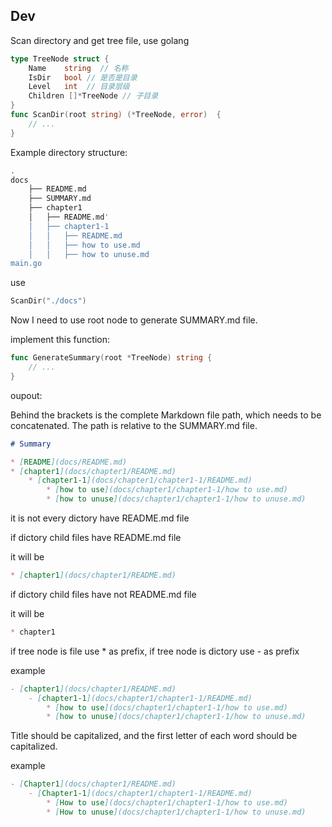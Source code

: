 
## Dev

Scan directory and get tree file, use golang

```go
type TreeNode struct {
    Name    string  // 名称
    IsDir   bool // 是否是目录
    Level   int  // 目录层级
    Children []*TreeNode // 子目录
}
func ScanDir(root string) (*TreeNode, error)  {
    // ...
}
```

Example directory structure:

```bash
.
docs
    ├── README.md
    ├── SUMMARY.md
    ├── chapter1
    │   ├── README.md'
    │   ├── chapter1-1
    │   │   ├── README.md
    │   │   ├── how to use.md
    │   │   ├── how to unuse.md
main.go
```

use

```go
ScanDir("./docs")
```

Now I need to use root node to generate SUMMARY.md file.

implement this function:

```go
func GenerateSummary(root *TreeNode) string {
    // ...
}
```

oupout:

Behind the brackets is the complete Markdown file path, which needs to be concatenated. The path is relative to the SUMMARY.md file.

```markdown
# Summary

* [README](docs/README.md)
* [chapter1](docs/chapter1/README.md)
    * [chapter1-1](docs/chapter1/chapter1-1/README.md)
        * [how to use](docs/chapter1/chapter1-1/how to use.md)
        * [how to unuse](docs/chapter1/chapter1-1/how to unuse.md)
```


it is not every dictory have README.md file

if dictory child files have README.md file

it will be

```markdown
* [chapter1](docs/chapter1/README.md)
```

if dictory child files have not README.md file

it will be

```markdown
* chapter1
```

if tree node is file use * as prefix, if tree node is dictory use - as prefix


example

```markdown
- [chapter1](docs/chapter1/README.md)
    - [chapter1-1](docs/chapter1/chapter1-1/README.md)
        * [how to use](docs/chapter1/chapter1-1/how to use.md)
        * [how to unuse](docs/chapter1/chapter1-1/how to unuse.md)
```

Title should be capitalized, and the first letter of each word should be capitalized.

example

```markdown
- [Chapter1](docs/chapter1/README.md)
    - [Chapter1-1](docs/chapter1/chapter1-1/README.md)
        * [How to use](docs/chapter1/chapter1-1/how to use.md)
        * [How to unuse](docs/chapter1/chapter1-1/how to unuse.md)
```
